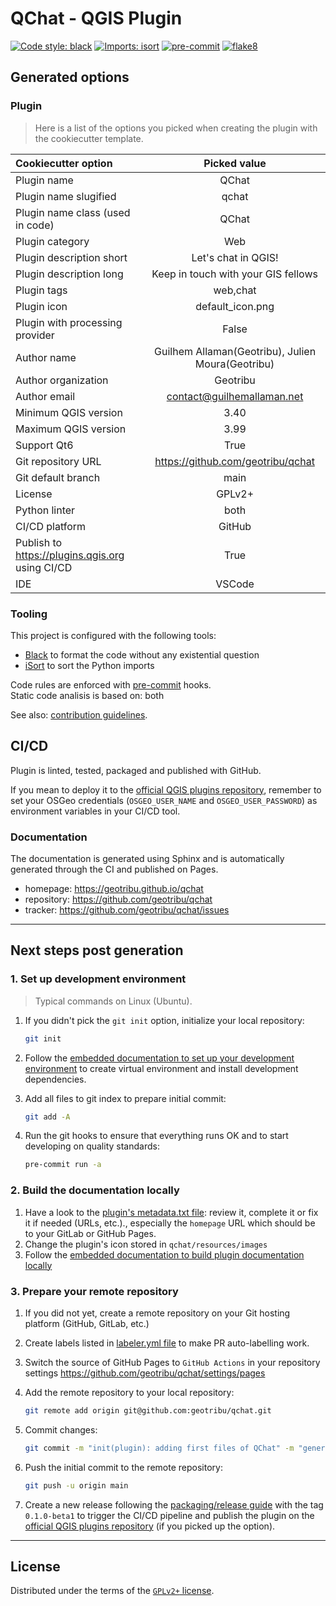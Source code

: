 # QChat - QGIS Plugin

[![Code style: black](https://img.shields.io/badge/code%20style-black-000000.svg)](https://github.com/psf/black)
[![Imports: isort](https://img.shields.io/badge/%20imports-isort-%231674b1?style=flat&labelColor=ef8336)](https://pycqa.github.io/isort/)
[![pre-commit](https://img.shields.io/badge/pre--commit-enabled-brightgreen?logo=pre-commit&logoColor=white)](https://github.com/pre-commit/pre-commit)
[![flake8](https://img.shields.io/badge/linter-flake8-green)](https://flake8.pycqa.org/)

## Generated options

### Plugin

> Here is a list of the options you picked when creating the plugin with the cookiecutter template.

| Cookiecutter option | Picked value |
| :------------------ | :----------: |
| Plugin name | QChat |
| Plugin name slugified | qchat |
| Plugin name class (used in code) | QChat |
| Plugin category | Web |
| Plugin description short | Let's chat in QGIS! |
| Plugin description long | Keep in touch with your GIS fellows |
| Plugin tags | web,chat |
| Plugin icon | default_icon.png |
| Plugin with processing provider | False |
| Author name | Guilhem Allaman(Geotribu), Julien Moura(Geotribu) |
| Author organization | Geotribu |
| Author email | contact@guilhemallaman.net |
| Minimum QGIS version | 3.40 |
| Maximum QGIS version | 3.99 |
| Support Qt6 | True |
| Git repository URL | https://github.com/geotribu/qchat |
| Git default branch | main |
| License | GPLv2+ |
| Python linter | both |
| CI/CD platform | GitHub |
| Publish to <https://plugins.qgis.org> using CI/CD | True |
| IDE | VSCode |

### Tooling

This project is configured with the following tools:

- [Black](https://black.readthedocs.io/en/stable/) to format the code without any existential question
- [iSort](https://pycqa.github.io/isort/) to sort the Python imports

Code rules are enforced with [pre-commit](https://pre-commit.com/) hooks.  
Static code analisis is based on: both

See also: [contribution guidelines](CONTRIBUTING.md).

## CI/CD

Plugin is linted, tested, packaged and published with GitHub.

If you mean to deploy it to the [official QGIS plugins repository](https://plugins.qgis.org/), remember to set your OSGeo credentials (`OSGEO_USER_NAME` and `OSGEO_USER_PASSWORD`) as environment variables in your CI/CD tool.


### Documentation

The documentation is generated using Sphinx and is automatically generated through the CI and published on Pages.

- homepage: <https://geotribu.github.io/qchat>
- repository: <https://github.com/geotribu/qchat>
- tracker: <https://github.com/geotribu/qchat/issues>

----

## Next steps post generation

### 1. Set up development environment

> Typical commands on Linux (Ubuntu).

1. If you didn't pick the `git init` option, initialize your local repository:

    ```sh
    git init
    ```

1. Follow the [embedded documentation to set up your development environment](./docs/development/environment.md) to create  virtual environment and install development dependencies.
1. Add all files to git index to prepare initial commit:

    ```sh
    git add -A
    ```

1. Run the git hooks to ensure that everything runs OK and to start developing on quality standards:

    ```sh
    pre-commit run -a
    ```

### 2. Build the documentation locally

1. Have a look to the [plugin's metadata.txt file](qchat/metadata.txt): review it, complete it or fix it if needed (URLs, etc.)., especially the `homepage` URL which should be to your GitLab or GitHub Pages.
1. Change the plugin's icon stored in `qchat/resources/images`
1. Follow the [embedded documentation to build plugin documentation locally](./docs/development/documentation.md)

### 3. Prepare your remote repository

1. If you did not yet, create a remote repository on your Git hosting platform (GitHub, GitLab, etc.)
1. Create labels listed in [labeler.yml file](.github/labeler.yml) to make PR auto-labelling work.
1. Switch the source of GitHub Pages to `GitHub Actions` in your repository settings <https://github.com/geotribu/qchat/settings/pages>
1. Add the remote repository to your local repository:

    ```sh
    git remote add origin git@github.com:geotribu/qchat.git
    ```

1. Commit changes:

    ```sh
    git commit -m "init(plugin): adding first files of QChat" -m "generated with QGIS Plugin Templater (https://oslandia.gitlab.io/qgis/template-qgis-plugin)"
    ```

1. Push the initial commit to the remote repository:

    ```sh
    git push -u origin main
    ```

1. Create a new release following the [packaging/release guide](./docs//development/packaging.md) with the tag `0.1.0-beta1` to trigger the CI/CD pipeline and publish the plugin on the [official QGIS plugins repository](https://plugins.qgis.org/) (if you picked up the option).

----

## License

Distributed under the terms of the [`GPLv2+` license](LICENSE).
